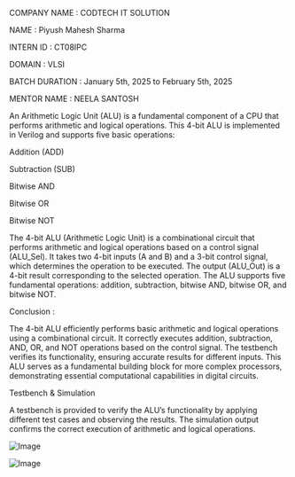 COMPANY NAME : CODTECH IT SOLUTION

NAME : Piyush Mahesh Sharma

INTERN ID : CT08IPC

DOMAIN : VLSI

BATCH DURATION : January 5th, 2025 to February 5th, 2025

MENTOR NAME : NEELA SANTOSH

An Arithmetic Logic Unit (ALU) is a fundamental component of a CPU that performs arithmetic and logical operations. This 4-bit ALU is implemented in Verilog and supports five basic operations:

Addition (ADD)

Subtraction (SUB)

Bitwise AND

Bitwise OR

Bitwise NOT

The 4-bit ALU (Arithmetic Logic Unit) is a combinational circuit that performs arithmetic and logical operations based on a control signal (ALU_Sel).
It takes two 4-bit inputs (A and B) and a 3-bit control signal, which determines the operation to be executed.
The output (ALU_Out) is a 4-bit result corresponding to the selected operation.
The ALU supports five fundamental operations: addition, subtraction, bitwise AND, bitwise OR, and bitwise NOT.

Conclusion :

The 4-bit ALU efficiently performs basic arithmetic and logical operations using a combinational circuit.
It correctly executes addition, subtraction, AND, OR, and NOT operations based on the control signal.
The testbench verifies its functionality, ensuring accurate results for different inputs.
This ALU serves as a fundamental building block for more complex processors, demonstrating essential computational capabilities in digital circuits.

Testbench & Simulation

A testbench is provided to verify the ALU’s functionality by applying different test cases and observing the results.
The simulation output confirms the correct execution of arithmetic and logical operations.

![Image](https://github.com/user-attachments/assets/ff54c8be-c679-4d54-82fe-46450f3250c3)

![Image](https://github.com/user-attachments/assets/38c3641f-dfb2-4fb6-820a-f2f61f4324ca)
